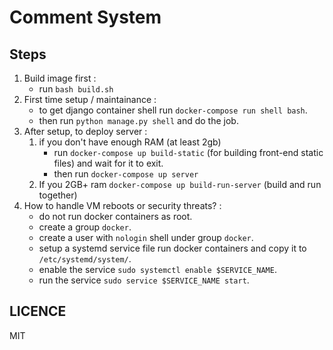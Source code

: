 # Comment System

## Steps
1. Build image first :
    - run `bash build.sh`
2. First time setup / maintainance :
    - to get django container shell run `docker-compose run shell bash`.
    - then run `python manage.py shell` and do the job.
3. After setup, to deploy server :
    1. if you don't have enough RAM (at least 2gb)
        - run `docker-compose up build-static` (for building front-end static files) and wait for it to exit.
        - then run `docker-compose up server`
    2. If you 2GB+ ram `docker-compose up build-run-server` (build and run together)
4. How to handle VM reboots or security threats? :
    - do not run docker containers as root.
    - create a group `docker`.
    - create a user with `nologin` shell under group `docker`.
    - setup a systemd service file run docker containers and copy it to `/etc/systemd/system/`.
    - enable the service `sudo systemctl enable $SERVICE_NAME`.
    - run the service `sudo service $SERVICE_NAME start`.

## LICENCE
MIT
